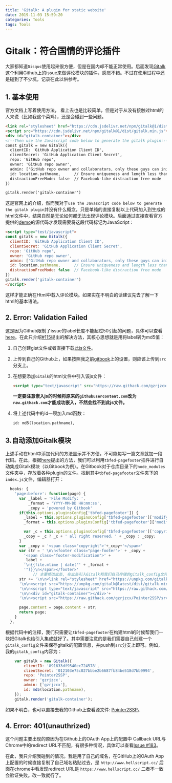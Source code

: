 ```yaml
---
title: 'Gitalk: A plugin for static website'
date: 2019-11-03 15:59:20
categories: Tools
tags: Tools
---
```


# Gitalk：符合国情的评论插件

大家都知道`Disqus`使用起来很方便，但是在国内却不能正常使用。后面发现[Gitalk](https://github.com/gitalk/gitalk)这个利用Github上的issue来做评论模块的插件，感觉不错。不过在使用过程中还是碰到了不少坑，记录在此以供参考。

## 1. 基本使用

官方文档上写着使用方法， 看上去也是比较简单，但是对于从没有接触过html的人来说（比如我这个菜鸡），还是会碰到一些问题。

```html
<link rel="stylesheet" href="https://cdn.jsdelivr.net/npm/gitalk@1/dist/gitalk.css">
<script src="https://cdn.jsdelivr.net/npm/gitalk@1/dist/gitalk.min.js"></script>
<div id="gitalk-container"></div>
<!--Then use the Javascript code below to generate the gitalk plugin:-->
const gitalk = new Gitalk({
  clientID: 'GitHub Application Client ID',
  clientSecret: 'GitHub Application Client Secret',
  repo: 'GitHub repo',
  owner: 'GitHub repo owner',
  admin: ['GitHub repo owner and collaborators, only these guys can initialize github issues'],
  id: location.pathname,      // Ensure uniqueness and length less than 50
  distractionFreeMode: false  // Facebook-like distraction free mode
})

gitalk.render('gitalk-container')
```

这是官网上的介绍，然而我对于`use the Javascript code below to generate the gitalk plugin`并没有什么概念，只是单纯的直接复制以上代码加入到生成的html文件中，结果自然是无论如何都无法出现评论模块。后面通过直接查看官方提供的[demo](https://gitalk.github.io/)的源代码才发现需要将这段代码标记为JavaScript：

```html
<script type="test/javascript">
const gitalk = new Gitalk({
  clientID: 'GitHub Application Client ID',
  clientSecret: 'GitHub Application Client Secret',
  repo: 'GitHub repo',
  owner: 'GitHub repo owner',
  admin: ['GitHub repo owner and collaborators, only these guys can initialize github issues'],
  id: location.pathname,      // Ensure uniqueness and length less than 50
  distractionFreeMode: false  // Facebook-like distraction free mode
})
gitalk.render('gitalk-container')
</script>
```

这样才能正确在Html中载入评论模块。如果实在不明白的话建议先去了解一下html的基本语法。

## 2. Error: Validation Failed

这是因为Github限制了issue的label长度不能超过50引起的问题，具体可以查看[here](https://github.com/gitalk/gitalk/issues/102)。在此只介绍[#115](https://github.com/gitalk/gitalk/issues/115)提出的解决方法，其核心思想就是用将label转为md5值：

1. 自己创建gist文件或者直接下载[此js文件](https://github.com/blueimp/JavaScript-MD5/blob/master/js/md5.min.js)。

2. 上传到自己的Github上，如果按照我之前[gitbook](https://www.hellscript.cc/Pointer2SSP/)上的设置，则应该上传到`src`分支上。

3. 在想要添加`Gitalk`的html文件中引入该js文件：

   ```html
   <script type="text/javascript" src="https://raw.githack.com/gzrjzcx/Pointer2SSP/src/md5.min.js"></script>
   ```

   **一定要注意嵌入js的时候将原来的`githubusercontent.com`改为`raw.githack.com`才能成功嵌入，不然会找不到此js文件。**

4. 将上述代码中的id一项加入md函数：

   ```html
   id: md5(location.pathname), 
   ```

## 3.自动添加Gitalk模块

上述手动在html中添加代码的方法显示并不方便，不可能每写一篇文章就加一段代码。在此，根据[here](https://juejin.im/post/5ca8881951882543e85f155d#heading-17)提出的方法，我们可以利用`tbfed-pagefooter`插件进行自动集成Gitalk模块（以Gitbook为例）。在Gitbook对于仓库目录下的`node_modules`文件夹中，存放着各种plugin的文件。找到其中`tbfed-pagefooter`文件夹下的`index.js`文件，编辑器打开：

```javascript
  hooks: {
    'page:before': function(page) {
      var _label = 'File Modify: ',
          _format = 'YYYY-MM-DD HH:mm:ss',
          _copy = 'powered by Gitbook'
      if(this.options.pluginsConfig['tbfed-pagefooter']) {
        _label = this.options.pluginsConfig['tbfed-pagefooter']['modify_label'] || _label;
        _format = this.options.pluginsConfig['tbfed-pagefooter']['modify_format'] || _format;

        var _c = this.options.pluginsConfig['tbfed-pagefooter']['copyright'];
        _copy = _c ? _c + ' all right reserved，' + _copy : _copy;
      }
      var _copy = '<span class="copyright">'+_copy+'</span>'
      var str = ' \n\n<footer class="page-footer">' + _copy +
        '<span class="footer-modification">' +
        _label +
        '\n{{file.mtime | date("' + _format +
        '")}}\n</span></footer>'
			// 主要修改此处, 在此处引入Gitalk和我们自己存储的gitalk_config文件
      str += '\n\n<link rel="stylesheet" href="https://unpkg.com/gitalk/dist/gitalk.css">'+
      '\n\n<script src="https://unpkg.com/gitalk@latest/dist/gitalk.min.js"></script>'+
      '\n\n<script type="text/javascript" src="https://raw.githack.com/gzrjzcx/Pointer2SSP/src/md5.min.js"></script>'+
      '\n\n<div id="gitalk-container"></div>'+
      '\n\n<script src="https://raw.githack.com/gzrjzcx/Pointer2SSP/src/gitalk_config.js"></script>';

      page.content = page.content + str;
      return page;
    }
  },
```

根据代码中的注释，我们只需要让`tbfed-pagefooter`在构建html的时候帮我们一块把Gitalk也给引入集成就好了。其中需要注意的是我们需要自己创建一个`gitalk_config`文件来保存gitalk的配置信息，并push到`src`分支上即可。例如，我的`gitalk_config`内容为：

```javascript
    var gitalk = new Gitalk({
        clientID: '891633df9540ec724578',
        clientSecret: '012103e75c027bbbe2b6687fb84be518d7bb9994',
        repo: 'Pointer2SSP',
        owner: 'gzrjzcx',
        admin: ['gzrjzcx'],
        id: md5(location.pathname),
    });
    gitalk.render('gitalk-container');
```

如果不明白，也可以直接去我的Github上查看源文件: [Pointer2SSP](https://github.com/gzrjzcx/Pointer2SSP)。

## 4. Error: 401(unauthrized)

这个问题主要出现的原因为在Github上的OAuth App上的配置中 Callback URL与Chrome中的redirect URL不匹配，有很多种情况，具体可以查看[Issue #183](https://github.com/gitalk/gitalk/issues/183)。

在此，我只介绍我碰到的情况。我是用了自己的域名，在GitHub上的OAuth App上配置的时候直接复制了自己域名粘贴过去，是
`http://www.hellscript.cc/`
后面在chrome中看发现redirect URL是
`https://www.hellscript.cc/`
二者不一致会验证失败。改一致就行了。


